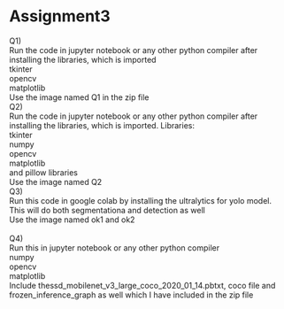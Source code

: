 # Assignment3

Q1)<br /> 
Run the code in jupyter notebook or any other python compiler after installing the libraries, which is imported <br /> 
tkinter<br /> 
opencv<br /> 
matplotlib<br /> 
Use the image named Q1 in the zip file
<br /> 
Q2) <br /> 
Run the code in jupyter notebook or any other python compiler after installing the libraries, which is imported. 
Libraries:<br /> 
tkinter<br /> 
numpy<br /> 
opencv<br /> 
matplotlib<br /> 
and pillow libraries<br /> 
Use the image named Q2
<br /> 
Q3)<br /> 
Run this code in google colab by installing the ultralytics for yolo model.<br /> 
This will do both segmentationa and detection as well<br /> 
Use the image named ok1 and ok2<br /> 
<br /> 
Q4)
<br /> 
Run this in jupyter notebook or any other python compiler<br />
numpy<br />
opencv<br />
matplotlib<br />
Include thessd_mobilenet_v3_large_coco_2020_01_14.pbtxt, coco file and frozen_inference_graph as well which I have included in the zip file

